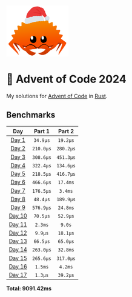 <img src="./.assets/christmas_ferris.png" width="164">

# 🎄 Advent of Code 2024

My solutions for [Advent of Code](https://adventofcode.com/) in [Rust](https://www.rust-lang.org/).

<!--- advent_readme_stars table --->

<!--- benchmarking table --->
## Benchmarks

| Day | Part 1 | Part 2 |
| :---: | :---: | :---:  |
| [Day 1](./src/bin/01.rs) | `34.9µs` | `19.2µs` |
| [Day 2](./src/bin/02.rs) | `210.0µs` | `280.2µs` |
| [Day 3](./src/bin/03.rs) | `308.6µs` | `451.3µs` |
| [Day 4](./src/bin/04.rs) | `322.4µs` | `134.6µs` |
| [Day 5](./src/bin/05.rs) | `218.5µs` | `416.7µs` |
| [Day 6](./src/bin/06.rs) | `466.6µs` | `17.4ms` |
| [Day 7](./src/bin/07.rs) | `176.5µs` | `3.4ms` |
| [Day 8](./src/bin/08.rs) | `48.4µs` | `189.9µs` |
| [Day 9](./src/bin/09.rs) | `576.9µs` | `24.8ms` |
| [Day 10](./src/bin/10.rs) | `70.5µs` | `52.9µs` |
| [Day 11](./src/bin/11.rs) | `2.3ms` | `9.0s` |
| [Day 12](./src/bin/12.rs) | `9.9µs` | `18.1µs` |
| [Day 13](./src/bin/13.rs) | `66.5µs` | `65.0µs` |
| [Day 14](./src/bin/14.rs) | `263.0µs` | `32.8ms` |
| [Day 15](./src/bin/15.rs) | `265.6µs` | `317.0µs` |
| [Day 16](./src/bin/16.rs) | `1.5ms` | `4.2ms` |
| [Day 17](./src/bin/17.rs) | `1.3µs` | `39.2µs` |

**Total: 9091.42ms**
<!--- benchmarking table --->
